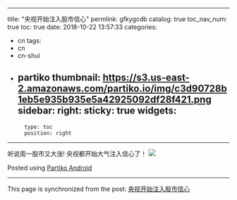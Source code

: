 
---
title: "央视开始注入股市信心"
permlink: gfkygcdb
catalog: true
toc_nav_num: true
toc: true
date: 2018-10-22 13:57:33
categories:
- cn
tags:
- cn
- cn-shui
- partiko
thumbnail: https://s3.us-east-2.amazonaws.com/partiko.io/img/c3d90728b1eb5e935b935e5a42925092df28f421.png
sidebar:
    right:
        sticky: true
widgets:
    -
        type: toc
        position: right
---


听说周一股市又大涨! 央视都开始大气注入信心了！
![](https://s3.us-east-2.amazonaws.com/partiko.io/img/c3d90728b1eb5e935b935e5a42925092df28f421.png)

Posted using [Partiko Android](https://steemit.com/@partiko-android)

- - -

This page is synchronized from the post: [央视开始注入股市信心](https://steemit.com/@yellowbird/gfkygcdb)
